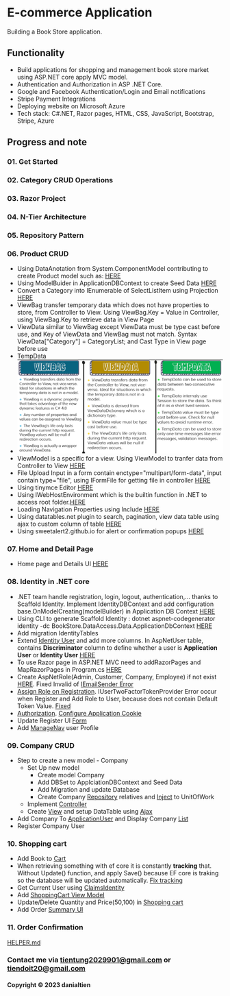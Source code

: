 # E-commerce Application

Building a Book Store application.

## Functionality
- Build applications for shopping and management book store market using ASP.NET core apply MVC
model.
- Authentication and Authorization in ASP .NET Core.
- Google and Facebook Authentication/Login and Email notifications
- Stripe Payment Integrations
- Deploying website on Microsoft Azure
- Tech stack: C#.NET, Razor pages, HTML, CSS, JavaScript, Bootstrap, Stripe, Azure

## Progress and note

### 01. Get Started
### 02. Category CRUD Operations
### 03. Razor Project
### 04. N-Tier Architecture
### 05. Repository Pattern

### 06. Product CRUD
- Using DataAnotation from System.ComponentModel contributing to create Product model such as: [HERE](https://github.com/danialtien/BookStore/commit/9fba4551adac1b2786c7c308ca4b5e4a281df311#diff-4af00b3e061916c4e05cfe2777b917cf2c7260a98a1e4295f73b78f7baaaaa47)
- Using ModelBuider in ApplicationDBContext to create Seed Data [HERE](https://github.com/danialtien/BookStore/commit/9fba4551adac1b2786c7c308ca4b5e4a281df311#diff-25ebbce75971d53bb7d1035375caf103514c923272fd0258b65fa08751a1d9e8)
- Convert a Category into IEnumerable of SelectListItem using Projection [HERE](https://github.com/danialtien/BookStore/commit/9fba4551adac1b2786c7c308ca4b5e4a281df311#r125385428)
- ViewBag transfer temporary data which does not have properties to store, from Controller to View. Using ViewBag.Key = Value in Controller, using ViewBag.Key to retrieve data in View Page
- ViewData similar to ViewBag except ViewData must be type cast before use, and Key of ViewData and ViewBag must not match. Syntax ViewData["Category"] = CategoryList; and Cast Type in View page before use
- TempData
- ![](image.png)
- ViewModel is a specific for a view. Using ViewModel to tranfer data from Controller to View [HERE](https://github.com/danialtien/BookStore/commit/9fba4551adac1b2786c7c308ca4b5e4a281df311#diff-6f162dccee31550e8016359b5438d27c0f3b522c996586ac2c341a61444c0af6)
- File Upload Input in a form contain enctype="multipart/form-data", input contain type="file", using IFormFile for getting file in controller [HERE](https://github.com/danialtien/BookStore/commit/9fba4551adac1b2786c7c308ca4b5e4a281df311#r125384532)
- Using tinymce Editor [HERE](https://github.com/danialtien/BookStore/commit/9fba4551adac1b2786c7c308ca4b5e4a281df311#r125384854)
- Using IWebHostEnvironment which is the builtin function in .NET to access root folder.[HERE](https://github.com/danialtien/BookStore/commit/9fba4551adac1b2786c7c308ca4b5e4a281df311#r125384532)
- Loading Navigation Properties using Include [HERE](https://github.com/danialtien/BookStore/commit/9fba4551adac1b2786c7c308ca4b5e4a281df311#diff-4ce819e22fdf2aab0dc75db8e9a7921c62b8474ff0a0513b540cc16c84d7b839)
- Using datatables.net plugin to search, pagination, view data table using ajax to custom column of table [HERE](https://github.com/danialtien/BookStore/commit/9fba4551adac1b2786c7c308ca4b5e4a281df311#diff-cbad95f37a7fe446afef055a47e10eda303e6c669bc39741fd8d091685baf1e7)
- Using sweetalert2.github.io for alert or confirmation popups [HERE](https://github.com/danialtien/BookStore/commit/9fba4551adac1b2786c7c308ca4b5e4a281df311#r125385847)

### 07. Home and Detail Page
- Home page and Details UI [HERE](https://github.com/danialtien/BookStore/commit/3fdcfab5ea33549b632fe87f56d64f99e44d2340)

### 08. Identity in .NET core
- .NET team handle registration, login, logout, authentication,... thanks to Scaffold Identity. Implement IdentityDBContext and add configuration base.OnModelCreating(modelBuilder) in Application DB Context [HERE](https://github.com/danialtien/BookStore/commit/372978f23c91642227366f85986302e207c2197b)
- Using CLI to generate Scaffold Identity : dotnet aspnet-codegenerator identity -dc BookStore.DataAccess.Data.ApplicationDbContext [HERE](https://learn.microsoft.com/en-us/aspnet/core/security/authentication/scaffold-identity?view=aspnetcore-7.0&tabs=netcore-cli)
- Add migration IdentityTables
- Extend [Identity User](https://github.com/danialtien/BookStore/commit/60d5e5282a78ea4ce793590e8dfdf7e7b27eced7#diff-ffa02e7fab824eb624b7ac41140316ad343aa2d026e41c2266794840c2435f84) and add more columns. In AspNetUser table, contains **Discriminator** column to define whether a user is **Application User** or **Identity User**  [HERE](https://github.com/danialtien/BookStore/commit/60d5e5282a78ea4ce793590e8dfdf7e7b27eced7#r125543401)
- To use Razor page in ASP.NET MVC need to addRazorPages and MapRazorPages in Program.cs [HERE](https://github.com/danialtien/BookStore/commit/60d5e5282a78ea4ce793590e8dfdf7e7b27eced7#diff-a1f630a45ec160b214a5b20d7658cef299880584ee273734176276fc6e3a01cb)
- Create AspNetRole(Admin, Customer, Company, Employee) if not exist [HERE](https://github.com/danialtien/BookStore/commit/60d5e5282a78ea4ce793590e8dfdf7e7b27eced7#diff-d85b3ee1c5dede79ac18239b78b090d950cd6a6582ab852857c4b612842e81d0). Fixed Invalid of [IEmailSender Error](https://github.com/danialtien/BookStore/commit/60d5e5282a78ea4ce793590e8dfdf7e7b27eced7#r125542697)
- [Assign Role on Registration](https://github.com/danialtien/BookStore/commit/8ba3b468ff3947c94f57c81aca9ee00f34b32e03#diff-d85b3ee1c5dede79ac18239b78b090d950cd6a6582ab852857c4b612842e81d0). IUserTwoFactorTokenProvider Error occur when Register and Add Role to User, because does not contain Default Token Value. [Fixed](https://github.com/danialtien/BookStore/commit/8ba3b468ff3947c94f57c81aca9ee00f34b32e03#r125581922)
- [Authorization](https://github.com/danialtien/BookStore/commit/8ba3b468ff3947c94f57c81aca9ee00f34b32e03#diff-abdf624dec6f2dbed3b90a3ec51cea2a7f8292a38cfe0ea4c9a2993cee239716). [Configure Application Cookie](https://github.com/danialtien/BookStore/commit/8ba3b468ff3947c94f57c81aca9ee00f34b32e03#r125581993)
- Update Register UI [Form](https://github.com/danialtien/BookStore/commit/7543d3dafe96fa33f09bd7932c60bbc8594a7753#diff-d85b3ee1c5dede79ac18239b78b090d950cd6a6582ab852857c4b612842e81d0)
- Add [ManageNav](https://github.com/danialtien/BookStore/commit/7543d3dafe96fa33f09bd7932c60bbc8594a7753#diff-40040c12eb6cd25cac8cb1cecdb1461fd6a613c51fee02f436f343d2b51c8d05) user Profile

### 09. Company CRUD
- Step to create a new model - Company
	- Set Up new model
		- Create model Company
		- Add DBSet to ApplciationDBContext and Seed Data
		- Add Migration and update Database
		- Create Company [Repository](https://github.com/danialtien/BookStore/commit/f317209a991c13568214814fd90c8c1698bb33c0#diff-03409cfd00965fbee969b2731c8063c84f5b0684294335cdabe49de718eb33cb) relatives and [Inject]() to UnitOfWork 
	- Implement [Controller](https://github.com/danialtien/BookStore/commit/f317209a991c13568214814fd90c8c1698bb33c0#diff-7f6287bb283bd719d80815ec4a88698128fc21f1b5ecfcc54494e1275e4a7a5d)
	- Create [View](https://github.com/danialtien/BookStore/commit/f317209a991c13568214814fd90c8c1698bb33c0#diff-94d43b695f2ccb77a4406c067bb6ad105031048f8b9486b02d7e08c220338762) and setup DataTable using [Ajax](https://github.com/danialtien/BookStore/commit/f317209a991c13568214814fd90c8c1698bb33c0#diff-68b6bbe2dd01fe548dea52bec6cab783c424cafd28a7ef3712c617dd9a37c8f7)
- Add Company To [ApplicationUser](https://github.com/danialtien/BookStore/commit/f317209a991c13568214814fd90c8c1698bb33c0#diff-ffa02e7fab824eb624b7ac41140316ad343aa2d026e41c2266794840c2435f84) and Display Company [List](https://github.com/danialtien/BookStore/commit/f317209a991c13568214814fd90c8c1698bb33c0#diff-d85b3ee1c5dede79ac18239b78b090d950cd6a6582ab852857c4b612842e81d0)
- Register Company User

### 10. Shopping cart
- Add Book to [Cart]()
- When retrieving something with ef core it is constantly **tracking** that. Without Update() function, and apply Save() because EF core is traking so the database will be updated automatically. [Fix tracking]()
- Get Current User using [ClaimsIdentity]()
- Add [ShoppingCart View Model]()
- Update/Delete Quantity and Price(50,100) in [Shopping cart]()
- Add Order [Summary UI]()

### 11. Order Confirmation




[HELPER.md](https://www.markdownguide.org/basic-syntax)

### Contact me via tientung2029901@gmail.com or tiendoit20@gmail.com
#### Copyright &#169; 2023 danialtien

